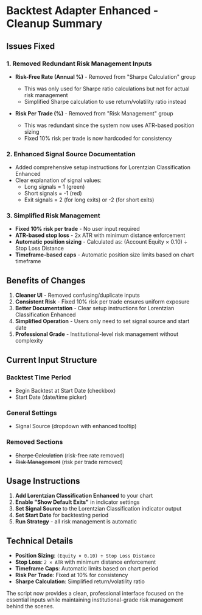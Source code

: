# Backtest Adapter Enhanced - Cleanup Summary

## Issues Fixed

### 1. Removed Redundant Risk Management Inputs
- **Risk-Free Rate (Annual %)** - Removed from "Sharpe Calculation" group
  - This was only used for Sharpe ratio calculations but not for actual risk management
  - Simplified Sharpe calculation to use return/volatility ratio instead
  
- **Risk Per Trade (%)** - Removed from "Risk Management" group
  - This was redundant since the system now uses ATR-based position sizing
  - Fixed 10% risk per trade is now hardcoded for consistency

### 2. Enhanced Signal Source Documentation
- Added comprehensive setup instructions for Lorentzian Classification Enhanced
- Clear explanation of signal values:
  - Long signals = 1 (green)
  - Short signals = -1 (red)
  - Exit signals = 2 (for long exits) or -2 (for short exits)

### 3. Simplified Risk Management
- **Fixed 10% risk per trade** - No user input required
- **ATR-based stop loss** - 2x ATR with minimum distance enforcement
- **Automatic position sizing** - Calculated as: (Account Equity × 0.10) ÷ Stop Loss Distance
- **Timeframe-based caps** - Automatic position size limits based on chart timeframe

## Benefits of Changes

1. **Cleaner UI** - Removed confusing/duplicate inputs
2. **Consistent Risk** - Fixed 10% risk per trade ensures uniform exposure
3. **Better Documentation** - Clear setup instructions for Lorentzian Classification Enhanced
4. **Simplified Operation** - Users only need to set signal source and start date
5. **Professional Grade** - Institutional-level risk management without complexity

## Current Input Structure

### Backtest Time Period
- Begin Backtest at Start Date (checkbox)
- Start Date (date/time picker)

### General Settings  
- Signal Source (dropdown with enhanced tooltip)

### Removed Sections
- ~~Sharpe Calculation~~ (risk-free rate removed)
- ~~Risk Management~~ (risk per trade removed)

## Usage Instructions

1. **Add Lorentzian Classification Enhanced** to your chart
2. **Enable "Show Default Exits"** in indicator settings
3. **Set Signal Source** to the Lorentzian Classification indicator output
4. **Set Start Date** for backtesting period
5. **Run Strategy** - all risk management is automatic

## Technical Details

- **Position Sizing**: `(Equity × 0.10) ÷ Stop Loss Distance`
- **Stop Loss**: `2 × ATR` with minimum distance enforcement
- **Timeframe Caps**: Automatic limits based on chart period
- **Risk Per Trade**: Fixed at 10% for consistency
- **Sharpe Calculation**: Simplified return/volatility ratio

The script now provides a clean, professional interface focused on the essential inputs while maintaining institutional-grade risk management behind the scenes.
